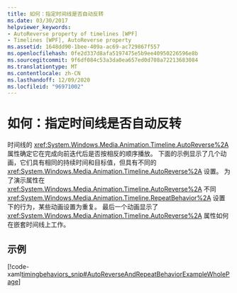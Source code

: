 ```yaml
---
title: 如何：指定时间线是否自动反转
ms.date: 03/30/2017
helpviewer_keywords:
- AutoReverse property of timelines [WPF]
- Timelines [WPF], AutoReverse property
ms.assetid: 1648dd90-1bee-409a-ac69-ac729867f557
ms.openlocfilehash: 0fe2d337d8afa5197475e5b9ee40950226596e8b
ms.sourcegitcommit: 9f6df084c53a3da0ea657ed0d708a72213683084
ms.translationtype: MT
ms.contentlocale: zh-CN
ms.lasthandoff: 12/09/2020
ms.locfileid: "96971002"
---
```

# <a name="how-to-specify-whether-a-timeline-automatically-reverses"></a>如何：指定时间线是否自动反转
时间线的 <xref:System.Windows.Media.Animation.Timeline.AutoReverse%2A> 属性确定它在完成向前迭代后是否按相反的顺序播放。 下面的示例显示了几个动画，它们具有相同的持续时间和目标值，但具有不同的 <xref:System.Windows.Media.Animation.Timeline.AutoReverse%2A> 设置。 为了演示属性在 <xref:System.Windows.Media.Animation.Timeline.AutoReverse%2A> 不同 <xref:System.Windows.Media.Animation.Timeline.RepeatBehavior%2A> 设置下的行为，某些动画设置为重复。 最后一个动画显示了 <xref:System.Windows.Media.Animation.Timeline.AutoReverse%2A> 属性如何在嵌套时间线上工作。  
  
## <a name="example"></a>示例  
 [!code-xaml[timingbehaviors_snip#AutoReverseAndRepeatBehaviorExampleWholePage](~/samples/snippets/csharp/VS_Snippets_Wpf/timingbehaviors_snip/CSharp/AutoReverseExample.xaml#autoreverseandrepeatbehaviorexamplewholepage)]
